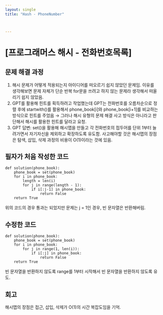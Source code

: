 ```yaml
---
layout: single
title: "Hash - PhoneNumber"



---
```


# [프로그래머스 해시 - 전화번호목록]

## 문제 해결 과정

1. 해시 문제가 어떻게 적용되는지 아이디어를 떠오르기 쉽지 않았던 문제임. 이유를 생각해보면 문제 자체가 단순 반복 for문을 쓰려고 하지 않는 문제라 생각해서 떠올리기 쉽지 않았음.
2. GPT를 활용해 힌트를 획득하려고 작업했는데 GPT는 전화번호를 오름차순으로 정렬 후에 startwith()를 활용해서 phone_book[i]와 phone_book[i+1]를 비교하는 방식으로 힌트를 주었음 $\rightarrow$ 그러나 해시 유형의 문제 해결 사고 방식은 아니라고 판단해서 해시를 활용한 힌트를 달라고 요청.
3. GPT 답변: set()을 활용해 해시맵을 만들고 각 전화번호의 접두어를 단위 1부터 늘려가면서 자기자신을 제외하고 확장하도록 유도함. 사고해야할 것은 해시맵의 장점은 탐색, 삽입, 삭제 과정의 비용이 O(1)이라는 것에 있음.

## 필자가 처음 작성한 코드

```
def solution(phone_book):
    phone_book = set(phone_book)
    for i in phone_book:
        length = len(i)
        for j in range(length - 1):
            if i[:j-1] in phone_book:
                return False
    return True
```

위의 코드의 경우 통과는 되었지만 문제는 j = 1인 경우, 빈 문자열은 반환해버림.

## 수정한 코드

```
def solution(phone_book):
    phone_book = set(phone_book)
    for i in phone_book:
        for j in range(1, len(i)):
            if i[:j] in phone_book:
                return False
    return True
```

빈 문자열을 반환하지 않도록 range를 1부터 시작해서 빈 문자열을 반환하지 않도록 유도.

## 회고

해시맵의 장점은 접근, 삽입, 삭제가 O(1)의 시간 복잡도임을 기억.